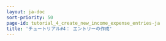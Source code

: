 ```yaml
---
layout: ja-doc
sort-priority: 50
page-id: tutorial_4_create_new_income_expense_entries-ja
title: 'チュートリアル#4： エントリーの作成'
---
```

